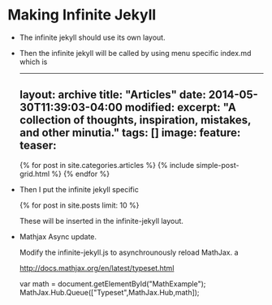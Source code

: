 Making Infinite Jekyll
======================

* The infinite jekyll should use its own layout.

* Then the infinite jekyll will be called by using menu specific index.md which is

    ---
    layout: archive
    title: "Articles"
    date: 2014-05-30T11:39:03-04:00
    modified:
    excerpt: "A collection of thoughts, inspiration, mistakes, and other minutia."
    tags: []
    image:
      feature:
      teaser:
    ---
    
    <div class="tiles">
    {% for post in site.categories.articles %}
      {% include simple-post-grid.html %}
    {% endfor %}
    </div><!-- /.tiles -->

* Then I put the infinite jekyll specific 

    {% for post in site.posts limit: 10 %}	
    <div class="infinite-spinner"></div>
    <script src="{{ site.url }}/js/plugins/infinite-jekyll.js"></script>


    These will be inserted in the infinite-jekyll layout. 

* Mathjax Async update.

    Modify the infinite-jekyll.js to asynchrounously reload MathJax. a

    <http://docs.mathjax.org/en/latest/typeset.html>

    var math = document.getElementById("MathExample");
    MathJax.Hub.Queue(["Typeset",MathJax.Hub,math]);
